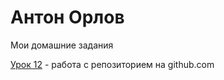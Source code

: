 # Антон Орлов
Мои домашние задания


[Урок 12](https://fogelo.github.io/project7/src/) - работа с репозиторием на github.com

